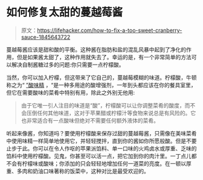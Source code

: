# 如何修复太甜的蔓越莓酱

> 原文：<https://lifehacker.com/how-to-fix-a-too-sweet-cranberry-sauce-1845643722>

蔓越莓酱应该是甜和酸的平衡。这种酱在脂肪和盐的混乱风暴中起到了净化的作用，但是如果酱太甜了，这种作用就失去了。幸运的是，有一个非常简单的方法可以解决自制酱糖过多的问题:你只需要一点柠檬酸。



当然，你可以加入柠檬，但这带来了它自己的，蔓越莓模糊的味道。柠檬酸，牛顿称之为“ [”酸味精](https://skillet.lifehacker.com/citric-acid-is-basically-sour-msg-1842277471) ，“是一种多用途的酸增强剂，一年到头都应该在你的餐具室里，但它在需要酸味的菜肴中特别有用，除此之外别无他用:

> 由于它唯一引人注目的味道是“酸”，柠檬酸可以让你调整菜肴的酸度，而不会压倒任何其他味道，这对于苹果醋或柠檬汁等食物来说总是有风险的。它也非常适合有一点酸味但绝对不需要任何额外液体的菜肴。

听起来像酱，你知道吗？要使用柠檬酸来保存过甜的蔓越莓酱，只需像在美味菜肴中使用味精一样简单地使用它，并轻轻搅拌，直到你的酱如你所愿般酸。但是不要止步于此。你可以在令人作呕的苹果派馅料、单一口味的火鸡卤水或厚重、乏味的馅料中使用柠檬酸。见鬼，你甚至可以活一点，把它加到你的肉汁里。一丁点儿都不会有柠檬味或酸味；你添加的只会轻轻地增加任何一道菜的亮度。在一顿以厚重、多肉和奶油口味著称的饭菜中，这种对比是最受欢迎的。